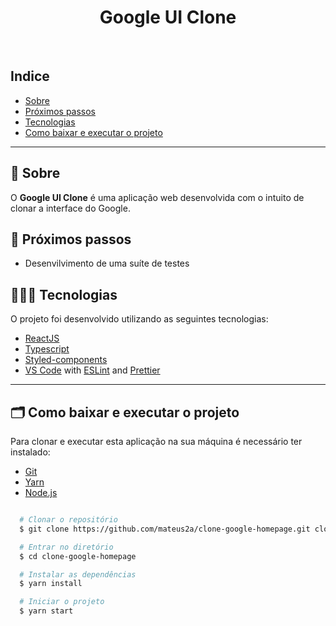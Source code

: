 <h1 align="center">
  Google UI Clone
</h1>

<br />

## Indice
- [Sobre](#-sobre)
- [Próximos passos](#-próximos-passos)
- [Tecnologias](#-tecnologias)
- [Como baixar e executar o projeto](#-como-baixar-e-executar-o-projeto)

---

## 🔖 Sobre

O **Google UI Clone** é uma aplicação web desenvolvida com o intuito de clonar a interface do Google.

## 🎯 Próximos passos

- Desenvilvimento de uma suíte de testes

## 👩🏻‍💻 Tecnologias

O projeto foi desenvolvido utilizando as seguintes tecnologias:

- [ReactJS](https://reactjs.org/)
- [Typescript](https://www.typescriptlang.org/)
- [Styled-components](https://styled-components.com/)
- [VS Code](https://code.visualstudio.com/) with [ESLint](https://eslint.org/) and [Prettier](https://prettier.io/)

---

## 🗂 Como baixar e executar o projeto

Para clonar e executar esta aplicação na sua máquina é necessário ter instalado:
- [Git](https://git-scm.com/)
- [Yarn](https://yarnpkg.com/)
- [Node.js](https://nodejs.org/en/)

```bash

  # Clonar o repositório
  $ git clone https://github.com/mateus2a/clone-google-homepage.git clone-google-homepage

  # Entrar no diretório
  $ cd clone-google-homepage

  # Instalar as dependências
  $ yarn install

  # Iniciar o projeto
  $ yarn start

```

<br />
